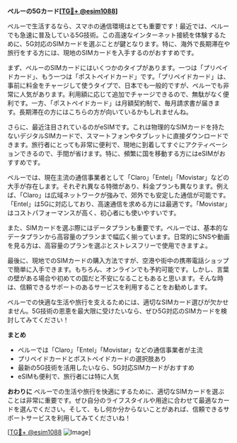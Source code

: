 **ペルーの5Gカード[[TG💪+ @esim1088](https://t.me/s/esim1088)]**

ペルーで生活するなら、スマホの通信環境はとても重要です！最近では、ペルーでも急速に普及している5G技術。この高速なインターネット接続を体験するために、5G対応のSIMカードを選ぶことが鍵となります。特に、海外で長期滞在や旅行をする方には、現地のSIMカードを入手するのがおすすめです。

まず、ペルーのSIMカードにはいくつかのタイプがあります。一つは「プリペイドカード」、もう一つは「ポストペイドカード」です。「プリペイドカード」は、事前に料金をチャージして使うタイプで、日本でも一般的ですが、ペルーでも非常に人気があります。利用額に応じて追加でチャージできるので、無駄がなく便利です。一方、「ポストペイドカード」は月額契約制で、毎月請求書が届きます。長期滞在の方にはこちらの方が向いているかもしれませんね。

さらに、最近注目されているのがeSIMです。これは物理的なSIMカードを持たないデジタルSIMカードで、スマートフォンやタブレットに直接ダウンロードできます。旅行者にとっても非常に便利で、現地に到着してすぐにアクティベーションできるので、手間が省けます。特に、頻繁に国を移動する方にはeSIMがおすすめです。

ペルーでは、現在主流の通信事業者として「Claro」「Entel」「Movistar」などの大手が存在します。それぞれ異なる特徴があり、料金プランも異なります。例えば、「Claro」は広域ネットワークが強みで、郊外でも安定した通信が可能です。「Entel」は5Gに対応しており、高速通信を求める方には最適です。「Movistar」はコストパフォーマンスが高く、初心者にも使いやすいです。

また、SIMカードを選ぶ際にはデータプランも重要です。ペルーでは、基本的なデータプランから高容量のプランまで幅広く揃っています。日常的にSNSや動画を見る方は、高容量のプランを選ぶとストレスフリーで使用できますよ。

最後に、現地でのSIMカードの購入方法ですが、空港や街中の携帯電話ショップで簡単に入手できます。もちろん、オンラインでも予約可能です。しかし、言葉の壁がある場合や初めての国だと不安になることもあると思います。そんな時は、信頼できるサポートのあるサービスを利用することをお勧めします。

ペルーでの快適な生活や旅行を支えるためには、適切なSIMカード選びが欠かせません。5G技術の恩恵を最大限に受けたいなら、ぜひ5G対応のSIMカードを検討してみてください！

**まとめ**
- ペルーでは「Claro」「Entel」「Movistar」などの通信事業者が主流
- プリペイドカードとポストペイドカードの選択肢あり
- 最新の5G技術を活用したいなら、5G対応SIMカードがおすすめ
- eSIMも便利で、旅行者には特に人気

**おわりに**
ペルーでの生活や旅行を快適にするために、適切なSIMカードを選ぶことは非常に重要です。ぜひ自分のライフスタイルや用途に合わせて最適なカードを選んでください。そして、もし何か分からないことがあれば、信頼できるサポートサービスを利用してみてくださいね！

[[TG💪+ @esim1088](https://t.me/s/esim1088) ![Image](https://i.postimg.cc/Y0z9fWf4/image.png)]